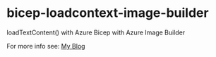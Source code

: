 # bicep-loadcontext-image-builder
loadTextContent() with Azure Bicep with Azure Image Builder

For more info see: [My Blog](https://rbnmk.net/2021/08/09/using-biceps-loadtextcontent-for-azure-image-builder/)
